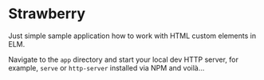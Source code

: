 # Strawberry

Just simple sample application how to work with HTML custom elements in ELM.

Navigate to the `app` directory and start your local dev HTTP server, for example, `serve` or `http-server` installed via NPM and voilà...